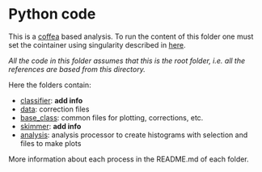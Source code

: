 # Python code

This is a [coffea](https://coffeateam.github.io/coffea/index.html) based analysis. To run the content of this folder one must set the cointainer using singularity described in [here](../README.md). 

_All the code in this folder assumes that this is the root folder, i.e. all the references are based from this directory._

Here the folders contain:
 - [classifier](./classifier/): __add info__
 - [data](./data/): correction files
 - [base_class](./base_class/): common files for plotting, corrections, etc.
 - [skimmer](./skimmer/): __add info__
 - [analysis](./analysis/): analysis processor to create histograms with selection and files to make plots
 
More information about each process in the README.md of each folder.
